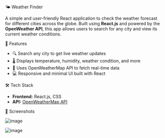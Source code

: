 🌤️ Weather Finder

A simple and user-friendly React application to check the weather forecast for different cities across the globe. Built using **React.js** and powered by the **OpenWeather API**, this app allows users to search for any city and view its current weather conditions.

🚀 Features

- 🔍 Search any city to get live weather updates
- 🌡️ Displays temperature, humidity, weather condition, and more
- 📡 Uses OpenWeatherMap API to fetch real-time data
- 💻 Responsive and minimal UI built with React

🛠️ Tech Stack

- **Frontend:** React.js, CSS
- **API:** [OpenWeatherMap API](https://openweathermap.org/api)

📸 Screenshots

![image](https://github.com/user-attachments/assets/836f3ad2-6357-48da-836e-c3edbabcbaca)

![image](https://github.com/user-attachments/assets/6cff1534-a7f2-4a8f-a267-393703dfa9e2)


